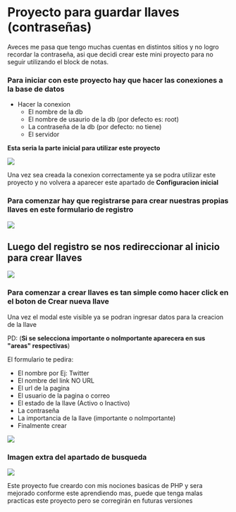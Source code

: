 # Proyecto para guardar llaves (contraseñas)

Aveces me pasa que tengo muchas cuentas en distintos sitios y no logro recordar la contraseña, asi que decidi crear este mini proyecto para no seguir utilizando el block de notas.

### Para iniciar con este proyecto hay que hacer las conexiones a la base de datos

* Hacer la conexion
    * El nombre de la db
    * El nombre de usaurio de la db (por defecto es: root)
    * La contraseña de la db (por defecto: no tiene)
    * El servidor

**Esta seria la parte inicial para utilizar este proyecto**

![](https://i.postimg.cc/66fhhwST/11.png)

Una vez sea creada la conexion correctamente ya se podra utilizar este proyecto y no volvera a aparecer este apartado de **Configuracion inicial**

### Para comenzar hay que registrarse para crear nuestras propias llaves en este formulario de registro

![](https://i.postimg.cc/X7g7JBtQ/Captura4.png)

## Luego del registro se nos redireccionar al inicio para crear llaves

![](https://i.postimg.cc/5tytD97p/Captura.png)

### Para comenzar a crear llaves es tan simple como hacer click en el boton de **Crear nueva llave**

Una vez el modal este visible ya se podran ingresar datos para la creacion de la llave

PD: (**Si se selecciona importante o noImportante aparecera en sus "areas" respectivas**)

El formulario te pedira:

* El nombre por Ej: Twitter
* El nombre del link NO URL
* El url de la pagina
* El usuario de la pagina o correo
* El estado de la llave (Activo o Inactivo)
* La contraseña
* La importancia de la llave (importante o noImportante)
* Finalmente crear

![](https://i.postimg.cc/QN1d2ymL/Captura1.png)

### Imagen extra del apartado de busqueda

![](https://i.postimg.cc/brxY1ZrY/Captura2.png)

Este proyecto fue creardo con mis nociones basicas de PHP y sera mejorado conforme este aprendiendo mas, puede que tenga malas practicas este proyecto pero se corregirán en futuras versiones 
